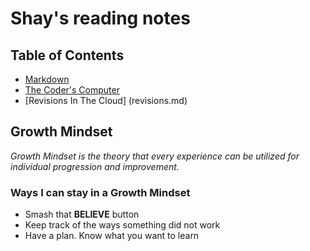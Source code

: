# Shay's reading  notes

## Table of Contents
- [Markdown](markdown.md)
- [The Coder's Computer](the-coders-computer.md)
- [Revisions In The Cloud] (revisions.md)

## Growth Mindset
*Growth Mindset is the theory that every experience can be utilized for individual progression and improvement.*  
### Ways I can stay in a Growth Mindset
- Smash that **BELIEVE** button
- Keep track of the ways something did not work
- Have a plan. Know what you want to learn
